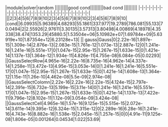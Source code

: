 |module|solver|random   |||||||||good cond|||||||||bad cond |||||||||
|-|-|-|-|-|-|-|-|-|-|-|-|-|-|-|-|-|-|-|-|-|-|-|-|-|-|-|-|-|-|-|
|||2|3|4|5|6|7|8|9|10|2|3|4|5|6|7|8|9|10|2|3|4|5|6|7|8|9|10|
|cond||6.09935|5.96389|4.68293|55.1861|337.977|19.2789|786.081|55.133|70.0494|2|2.55926|2.97611|3.30135|3.57313|3.80498|4.00869|4.18978|4.35338|38.474|1353.29|45880.5|1.53504e+06|5.10982e+07|1.69784e+09|5.63919e+10|1.87354e+12|6.23128e+13|
||
gauss|Gauss|0|2.22e-16|1.897e-15|1.309e-14|2.876e-13|2.083e-15|1.761e-12|1.073e-13|2.887e-12|0|1.241e-16|1.241e-16|5.551e-17|0|1.047e-15|2.95e-15|1.267e-15|1.633e-15|0|1.421e-14|1.137e-13|1.364e-12|1.934e-11|4.826e-11|4.755e-08|6.084e-05|0.02293|
||GaussSelectRow|4.965e-16|2.22e-16|8.735e-16|4.962e-14|4.337e-14|1.258e-11|3.472e-13|4.95e-15|3.053e-14|0|1.241e-16|1.241e-16|5.551e-17|0|1.047e-15|2.95e-15|1.267e-15|1.633e-15|0|1.421e-14|1.608e-13|1.364e-12|1.15e-11|1.26e-10|4.462e-08|5.5e-09|2.974e-08|
||GaussSelectColomn|2.22e-16|2.22e-16|2.22e-15|4.124e-15|2.797e-14|2.391e-15|6.732e-13|5.199e-15|3.11e-14|0|1.241e-16|1.241e-16|5.551e-17|0|1.047e-15|2.95e-15|1.267e-15|1.633e-15|0|1.421e-14|1.137e-13|7.422e-11|9.796e-12|8.102e-11|1.12e-09|3.054e-09|3.424e-08|
||GaussSelectCell|4.965e-16|1.57e-16|9.125e-15|5.515e-15|2.072e-14|3.611e-14|9.395e-12|6.324e-15|1.315e-12|0|2.289e-16|6.28e-16|1.241e-16|4.743e-16|8.882e-16|1.538e-15|2.045e-15|1.257e-15|0|0|4.91e-11|9.125e-08|1.806e-05|0.001264|0.04534|1.022|53.69|
